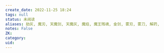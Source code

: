 ```yaml
---
create_date: 2022-11-25 18:24
tags: null
status: 未阅读 
aliases: 劫灰, 魔刃, 天魔剑, 天魔灰, 魔焰, 魔王残魂, 金剑, 雾刃, 雾刀, 解药,
notes: False
ZK: 
category: 
uid: 
---
```



